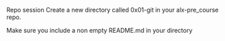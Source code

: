 Repo session
Create a new directory called 0x01-git in your alx-pre_course repo.

Make sure you include a non empty README.md in your directory

